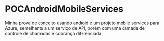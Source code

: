 # POCAndroidMobileServices
Minha prova de conceito usando android e um projeto mobile services para Azure, semelhante a um serviço de API, porém com uma camada de controle de chamadas e cobrança diferenciada
